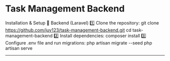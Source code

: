 # Task Management Backend
Installation & Setup
📌 Backend (Laravel)
1️⃣ Clone the repository:
git clone https://github.com/juv123/task-management-backend.git
cd task-management-backend
2️⃣ Install dependencies:
composer install
3️⃣ Configure .env file and run migrations:
php artisan migrate --seed
php artisan serve
_________________________